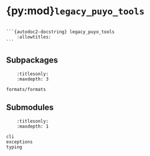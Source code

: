 # {py:mod}`legacy_puyo_tools`

````{py:module} legacy_puyo_tools

```{autodoc2-docstring} legacy_puyo_tools
    :allowtitles:
```
````

## Subpackages

```{toctree}
    :titlesonly:
    :maxdepth: 3

formats/formats
```

## Submodules

```{toctree}
    :titlesonly:
    :maxdepth: 1

cli
exceptions
typing
```
